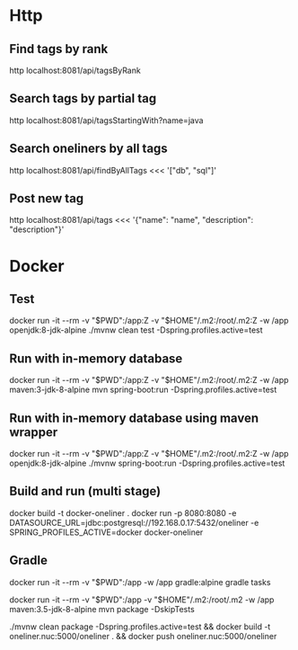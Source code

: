 # Http
## Find tags by rank
http localhost:8081/api/tagsByRank

## Search tags by partial tag
http localhost:8081/api/tagsStartingWith?name=java

## Search oneliners by all tags
http localhost:8081/api/findByAllTags <<< '["db", "sql"]'

## Post new tag
http localhost:8081/api/tags <<< '{"name": "name", "description": "description"}'

# Docker
## Test
docker run -it --rm -v "$PWD":/app:Z -v "$HOME"/.m2:/root/.m2:Z -w /app openjdk:8-jdk-alpine ./mvnw clean test -Dspring.profiles.active=test

## Run with in-memory database
docker run -it --rm -v "$PWD":/app:Z -v "$HOME"/.m2:/root/.m2:Z -w /app maven:3-jdk-8-alpine mvn spring-boot:run -Dspring.profiles.active=test

## Run with in-memory database using maven wrapper
docker run -it --rm -v "$PWD":/app:Z -v "$HOME"/.m2:/root/.m2:Z -w /app openjdk:8-jdk-alpine ./mvnw spring-boot:run -Dspring.profiles.active=test

## Build and run (multi stage)
docker build -t docker-oneliner .
docker run -p 8080:8080 -e DATASOURCE_URL=jdbc:postgresql://192.168.0.17:5432/oneliner -e SPRING_PROFILES_ACTIVE=docker docker-oneliner

## Gradle
docker run -it --rm -v "$PWD":/app -w /app gradle:alpine gradle tasks



docker run -it --rm -v "$PWD":/app -v "$HOME"/.m2:/root/.m2 -w /app maven:3.5-jdk-8-alpine mvn package -DskipTests 


./mvnw clean package -Dspring.profiles.active=test && docker build -t oneliner.nuc:5000/oneliner . && docker push oneliner.nuc:5000/oneliner
